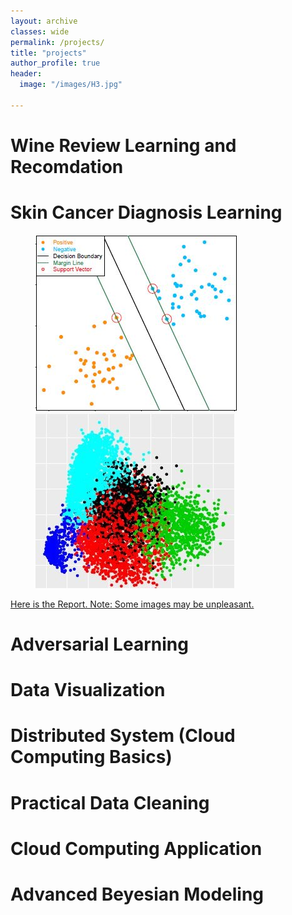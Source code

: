 ```yaml
---
layout: archive
classes: wide
permalink: /projects/
title: "projects"
author_profile: true
header:
  image: "/images/H3.jpg"	

---
```




# Wine Review Learning and Recomdation



# Skin Cancer Diagnosis Learning


<figure class="half">
    <a href="/images/SVM.JPG"><img src="/images/SVM.JPG"></a>
    <a href="/images/K_means.JPG"><img src="/images/K_means.JPG"></a>   
</figure>

[Here is the Report. Note: Some images may be unpleasant.](/Documents/Project_Skin-Cancer-Diagnosis.pdf)


# Adversarial Learning


# Data Visualization

# Distributed System (Cloud Computing Basics)

# Practical Data Cleaning

# Cloud Computing Application

# Advanced Beyesian Modeling

